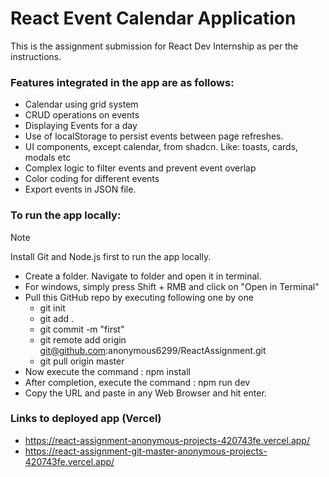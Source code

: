# React Event Calendar Application

This is the assignment submission for React Dev Internship as per the instructions.

### Features integrated in the app are as follows: 
- Calendar using grid system
- CRUD operations on events
- Displaying Events for a day
- Use of localStorage to persist events between page refreshes.
- UI components, except calendar, from shadcn. Like: toasts, cards, modals etc
- Complex logic to filter events and prevent event overlap
- Color coding for different events
- Export events in JSON file.

### To run the app locally:
> [!NOTE]
> Install Git and Node.js first to run the app locally.
- Create a folder. Navigate to folder and open it in terminal.
- For windows, simply press Shift + RMB and click on "Open in Terminal"
- Pull this GitHub repo by executing following one by one
    - git init
    - git add .
    - git commit -m "first"
    - git remote add origin git@github.com:anonymous6299/ReactAssignment.git
    - git pull origin master
- Now execute the command : npm install 
- After completion, execute the command : npm run dev
- Copy the URL and paste in any Web Browser and hit enter.

### Links to deployed app (Vercel)
- https://react-assignment-anonymous-projects-420743fe.vercel.app/
- https://react-assignment-git-master-anonymous-projects-420743fe.vercel.app/

